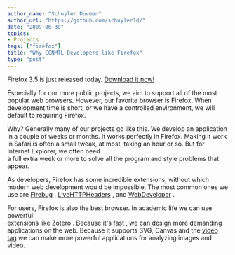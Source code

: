 ```yaml
---
author_name: "Schuyler Duveen"
author_url: "https://github.com/schuyler1d/"
date: "2009-06-30"
topics: 
- Projects
tags: ["firefox"]
title: "Why CCNMTL Developers like Firefox"
type: "post"
---
```


<p>Firefox 3.5 is just released today.  <a href="http://www.mozilla.com/en-US/firefox/firefox.html">Download it now!</a></p>

<!--more-->

<p>Especially for our more public projects, we aim to support all of the most popular web browsers.  However, our favorite browser is Firefox.  When development time is short, or we have a controlled environment, we will default to requiring Firefox.</p>

<p>Why? Generally many of our projects go like this.  We develop an application in a couple of weeks or months.  It works perfectly in Firefox.  Making it work in Safari is often a small tweak, at most, taking an hour or so.  But for Internet Explorer, we often need<br />
a full extra week or more to solve all the program and style problems that appear.</p>

<p>As developers, Firefox has some incredible extensions, without which modern web development would be impossible.  The most common ones we use are <a href="http://getfirebug.com/">Firebug</a> , <a href="https://addons.mozilla.org/en-US/firefox/addon/3829">LiveHTTPHeaders</a> , and <a href="https://addons.mozilla.org/en-US/firefox/addon/60">WebDeveloper</a> .</p>

<p>For users, Firefox is also the best browser.  In academic life we can use powerful<br />
extensions like <a href="http://www.zotero.org/">Zotero</a> .  Because it's <a href="http://www.pcpro.co.uk/blogs/2009/06/22/playing-with-firefox-35/">fast</a> , we can design more demanding applications on the web.  Because it supports <span class="caps">SVG,</span> Canvas and the <a href="http://ccnmtl.columbia.edu/compiled/events/video_goes_native_sfw.html">video tag</a> we can make more powerful applications for analyzing images and video.</p>
